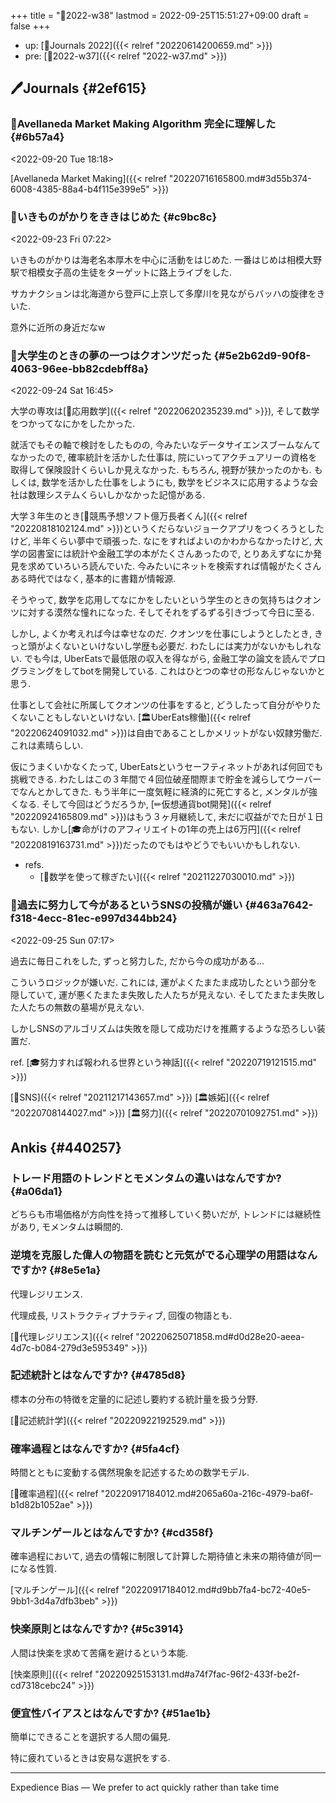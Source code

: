 +++
title = "📓2022-w38"
lastmod = 2022-09-25T15:51:27+09:00
draft = false
+++

-   up: [📅Journals 2022]({{< relref "20220614200659.md" >}})
-   pre: [📓2022-w37]({{< relref "2022-w37.md" >}})


## 🖊Journals {#2ef615}


### 💭Avellaneda Market Making Algorithm 完全に理解した {#6b57a4}

<span class="timestamp-wrapper"><span class="timestamp">&lt;2022-09-20 Tue 18:18&gt;</span></span>

[Avellaneda Market Making]({{< relref "20220716165800.md#3d55b374-6008-4385-88a4-b4f115e399e5" >}})


### 💭いきものがかりをききはじめた {#c9bc8c}

<span class="timestamp-wrapper"><span class="timestamp">&lt;2022-09-23 Fri 07:22&gt;</span></span>

いきものがかりは海老名本厚木を中心に活動をはじめた. 一番はじめは相模大野駅で相模女子高の生徒をターゲットに路上ライブをした.

サカナクションは北海道から登戸に上京して多摩川を見ながらバッハの旋律をきいた.

意外に近所の身近だなw


### 💭大学生のときの夢の一つはクオンツだった {#5e2b62d9-90f8-4063-96ee-bb82cdebff8a}

<span class="timestamp-wrapper"><span class="timestamp">&lt;2022-09-24 Sat 16:45&gt;</span></span>

大学の専攻は[📝応用数学]({{< relref "20220620235239.md" >}}), そして数学をつかってなにかをしたかった.

就活でもその軸で検討をしたものの, 今みたいなデータサイエンスブームなんてなかったので, 確率統計を活かした仕事は, 院にいってアクチュアリーの資格を取得して保険設計くらいしか見えなかった. もちろん, 視野が狭かったのかも. もしくは, 数学を活かした仕事をしようにも, 数学をビジネスに応用するような会社は数理システムくらいしかなかった記憶がある.

大学３年生のとき[🔖競馬予想ソフト億万長者くん]({{< relref "20220818102124.md" >}})というくだらないジョークアプリをつくろうとしたけど, 半年くらい夢中で頑張った. なにをすればよいのかわからなかったけど, 大学の図書室には統計や金融工学の本がたくさんあったので, とりあえずなにか発見を求めていろいろ読んでいた. 今みたいにネットを検索すれば情報がたくさんある時代ではなく, 基本的に書籍が情報源.

そうやって, 数学を応用してなにかをしたいという学生のときの気持ちはクオンツに対する漠然な憧れになった. そしてそれをずるずる引きづって今日に至る.

しかし, よくか考えれば今は幸せなのだ. クオンツを仕事にしようとしたとき, きっと頭がよくないといけないし学歴も必要だ. わたしには実力がないかもしれない. でも今は, UberEatsで最低限の収入を得ながら, 金融工学の論文を読んでプログラミングをしてbotを開発している. これはひとつの幸せの形なんじゃないかと思う.

仕事として会社に所属してクオンツの仕事をすると, どうしたって自分がやりたくないこともしないといけない. [🏛UberEats稼働]({{< relref "20220624091032.md" >}})は自由であることしかメリットがない奴隷労働だ. これは素晴らしい.

仮にうまくいかなくたって, UberEatsというセーフティネットがあれば何回でも挑戦できる. わたしはこの３年間で４回位破産間際まで貯金を減らしてウーバーでなんとかしてきた. もう半年に一度気軽に経済的に死亡すると, メンタルが強くなる. そして今回はどうだろうか, [✏仮想通貨bot開発]({{< relref "20220924165809.md" >}})はもう３ヶ月継続して, 未だに収益がでた日が１日もない. しかし[🎓命がけのアフィリエイトの1年の売上は6万円]({{< relref "20220819163731.md" >}})だったのでもはやどうでもいいかもしれない.

-   refs.
    -   [🦊数学を使って稼ぎたい]({{< relref "20211227030010.md" >}})


### 💭過去に努力して今があるというSNSの投稿が嫌い {#463a7642-f318-4ecc-81ec-e997d344bb24}

<span class="timestamp-wrapper"><span class="timestamp">&lt;2022-09-25 Sun 07:17&gt;</span></span>

過去に毎日これをした, ずっと努力した, だから今の成功がある...

こういうロジックが嫌いだ. これには, 運がよくたまたま成功したという部分を隠していて, 運が悪くたまたま失敗した人たちが見えない. そしてたまたま失敗した人たちの無数の墓場が見えない.

しかしSNSのアルゴリズムは失敗を隠して成功だけを推薦するような恐ろしい装置だ.

ref. [🎓努力すれば報われる世界という神話]({{< relref "20220719121515.md" >}})

[🔖SNS]({{< relref "20211217143657.md" >}}) [🏛嫉妬]({{< relref "20220708144027.md" >}}) [🏛努力]({{< relref "20220701092751.md" >}})


## Ankis {#440257}


### トレード用語のトレンドとモメンタムの違いはなんですか? {#a06da1}

どちらも市場価格が方向性を持って推移していく勢いだが, トレンドには継続性があり, モメンタムは瞬間的.


### 逆境を克服した偉人の物語を読むと元気がでる心理学の用語はなんですか? {#8e5e1a}

代理レジリエンス.

代理成長, リストラクティブナラティブ, 回復の物語とも.

[📝代理レジリエンス]({{< relref "20220625071858.md#d0d28e20-aeea-4d7c-b084-279d3e595349" >}})


### 記述統計とはなんですか? {#4785d8}

標本の分布の特徴を定量的に記述し要約する統計量を扱う分野.

[📝記述統計学]({{< relref "20220922192529.md" >}})


### 確率過程とはなんですか? {#5fa4cf}

時間とともに変動する偶然現象を記述するための数学モデル.

[📝確率過程]({{< relref "20220917184012.md#2065a60a-216c-4979-ba6f-b1d82b1052ae" >}})


### マルチンゲールとはなんですか? {#cd358f}

確率過程において, 過去の情報に制限して計算した期待値と未来の期待値が同一になる性質.

[マルチンゲール]({{< relref "20220917184012.md#d9bb7fa4-bc72-40e5-9bb1-3d4a7dfb3beb" >}})


### 快楽原則とはなんですか? {#5c3914}

人間は快楽を求めて苦痛を避けるという本能.

[快楽原則]({{< relref "20220925153131.md#a74f7fac-96f2-433f-be2f-cd7318cebc24" >}})


### 便宜性バイアスとはなんですか? {#51ae1b}

簡単にできることを選択する人間の偏見.

特に疲れているときは安易な選択をする.

---

Expedience Bias — We prefer to act quickly rather than take time
